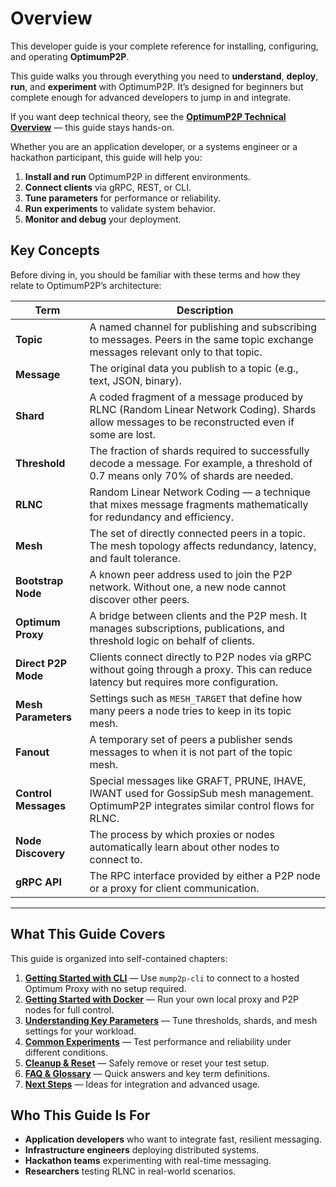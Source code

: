 # Overview

This developer guide is your complete reference for installing, configuring, and operating **OptimumP2P**.

This guide walks you through everything you need to **understand**, **deploy**, **run**, and **experiment** with OptimumP2P.
It’s designed for beginners but complete enough for advanced developers to jump in and integrate.

If you want deep technical theory, see the **[OptimumP2P Technical Overview](../learn/overview/p2p.md)** — this guide stays hands-on.

Whether you are an application developer, or a systems engineer or a hackathon participant, this guide will help you:

1. **Install and run** OptimumP2P in different environments.
2. **Connect clients** via gRPC, REST, or CLI.
3. **Tune parameters** for performance or reliability.
4. **Run experiments** to validate system behavior.
5. **Monitor and debug** your deployment.

## Key Concepts

Before diving in, you should be familiar with these terms and how they relate to OptimumP2P’s architecture:

| Term         | Description |
|--------------|-------------|
| **Topic**    | A named channel for publishing and subscribing to messages. Peers in the same topic exchange messages relevant only to that topic. |
| **Message**  | The original data you publish to a topic (e.g., text, JSON, binary). |
| **Shard**    | A coded fragment of a message produced by RLNC (Random Linear Network Coding). Shards allow messages to be reconstructed even if some are lost. |
| **Threshold**| The fraction of shards required to successfully decode a message. For example, a threshold of 0.7 means only 70% of shards are needed. |
| **RLNC**     | Random Linear Network Coding — a technique that mixes message fragments mathematically for redundancy and efficiency. |
| **Mesh**     | The set of directly connected peers in a topic. The mesh topology affects redundancy, latency, and fault tolerance. |
| **Bootstrap Node** | A known peer address used to join the P2P network. Without one, a new node cannot discover other peers. |
| **Optimum Proxy** | A bridge between clients and the P2P mesh. It manages subscriptions, publications, and threshold logic on behalf of clients. |
| **Direct P2P Mode** | Clients connect directly to P2P nodes via gRPC without going through a proxy. This can reduce latency but requires more configuration. |
| **Mesh Parameters** | Settings such as `MESH_TARGET` that define how many peers a node tries to keep in its topic mesh. |
| **Fanout**   | A temporary set of peers a publisher sends messages to when it is not part of the topic mesh. |
| **Control Messages** | Special messages like GRAFT, PRUNE, IHAVE, IWANT used for GossipSub mesh management. OptimumP2P integrates similar control flows for RLNC. |
| **Node Discovery** | The process by which proxies or nodes automatically learn about other nodes to connect to. |
| **gRPC API** | The RPC interface provided by either a P2P node or a proxy for client communication. |

---


## What This Guide Covers

This guide is organized into self-contained chapters:

1. **[Getting Started with CLI](01-getting-started-cli.md)** — Use `mump2p-cli` to connect to a hosted Optimum Proxy with no setup required.
2. **[Getting Started with Docker](02-getting-started-docker.md)** — Run your own local proxy and P2P nodes for full control.
3. **[Understanding Key Parameters](03-parameters.md)** — Tune thresholds, shards, and mesh settings for your workload.
4. **[Common Experiments](04-experiments.md)** — Test performance and reliability under different conditions.
5. **[Cleanup & Reset](05-cleanup-reset.md)** — Safely remove or reset your test setup.
6. **[FAQ & Glossary](06-faq-glossary.md)** — Quick answers and key term definitions.
7. **[Next Steps](07-next-steps.md)** — Ideas for integration and advanced usage.


## Who This Guide Is For

* **Application developers** who want to integrate fast, resilient messaging.
* **Infrastructure engineers** deploying distributed systems.
* **Hackathon teams** experimenting with real-time messaging.
* **Researchers** testing RLNC in real-world scenarios.

